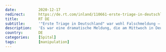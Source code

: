 ```yaml
---
date:          2020-12-17
redirect:      https://de.rt.com/inland/110661-erste-triage-in-deutschland-war-falschmeldung-klinikum-dementiert/
title:         RT DE
subtitle:      '"Erste Triage in Deutschland" war wohl Falschmeldung – Klinikumssprecherin dementiert Medienberichte'
description:   'Es war eine dramatische Meldung, die am Mittwoch in Deutschland für Aufsehen sorgte. Erstmalig soll im Zuge der Corona-Krise das Prinzip der Triage angewendet worden sein. Zahlreiche Medien hatten darüber berichtet. Doch diese Meldung hatte wohl keine faktische Grundlage. Die Klinikumssprecherin in Zittau hat mittlerweile offiziell dementiert.'
country:       DE
categories:    [Spital]
tags:          [manipulation]
---
```

